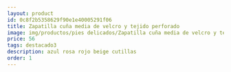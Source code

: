 ```yaml
---
layout: product
id: 0c8f2b5358629f90e1e40005291f06
title: Zapatilla cuña media de velcro y tejido perforado
image: img/productos/pies delicados/Zapatilla cuña media de velcro y tejido perforado=56=destacado3=azul rosa rojo beige cutillas.webp
price: 56
tags: destacado3
description: azul rosa rojo beige cutillas
order: 1
---
```

